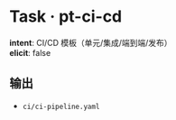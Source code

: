 # Task · pt-ci-cd

**intent**: CI/CD 模板（单元/集成/端到端/发布）  
**elicit**: false

## 输出

- `ci/ci-pipeline.yaml`
